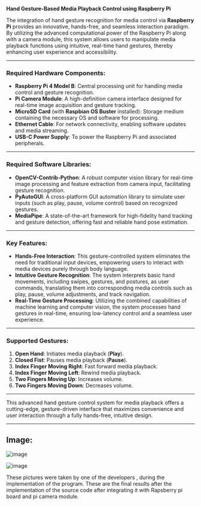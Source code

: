 **Hand Gesture-Based Media Playback Control using Raspberry Pi**

The integration of hand gesture recognition for media control via **Raspberry Pi** provides an innovative, hands-free, and seamless interaction paradigm. By utilizing the advanced computational power of the Raspberry Pi along with a camera module, this system allows users to manipulate media playback functions using intuitive, real-time hand gestures, thereby enhancing user experience and accessibility.

---

### **Required Hardware Components:**
- **Raspberry Pi 4 Model B**: Central processing unit for handling media control and gesture recognition.
- **Pi Camera Module**: A high-definition camera interface designed for real-time image acquisition and gesture tracking.
- **MicroSD Card** (with **Raspbian OS Buster** installed): Storage medium containing the necessary OS and software for processing.
- **Ethernet Cable**: For network connectivity, enabling software updates and media streaming.
- **USB-C Power Supply**: To power the Raspberry Pi and associated peripherals.

---

### **Required Software Libraries:**
- **OpenCV-Contrib-Python**: A robust computer vision library for real-time image processing and feature extraction from camera input, facilitating gesture recognition.
- **PyAutoGUI**: A cross-platform GUI automation library to simulate user inputs (such as play, pause, volume control) based on recognized gestures.
- **MediaPipe**: A state-of-the-art framework for high-fidelity hand tracking and gesture detection, offering fast and reliable hand pose estimation.

---

### **Key Features:**

- **Hands-Free Interaction**: This gesture-controlled system eliminates the need for traditional input devices, empowering users to interact with media devices purely through body language.
- **Intuitive Gesture Recognition**: The system interprets basic hand movements, including swipes, gestures, and postures, as user commands, translating them into corresponding media controls such as play, pause, volume adjustments, and track navigation.
- **Real-Time Gesture Processing**: Utilizing the combined capabilities of machine learning and computer vision, the system processes hand gestures in real-time, ensuring low-latency control and a seamless user experience.

---

### **Supported Gestures:**
1. **Open Hand**: Initiates media playback (**Play**).
2. **Closed Fist**: Pauses media playback (**Pause**).
3. **Index Finger Moving Right**: Fast forward media playback.
4. **Index Finger Moving Left**: Rewind media playback.
5. **Two Fingers Moving Up**: Increases volume.
6. **Two Fingers Moving Down**: Decreases volume.

---

This advanced hand gesture control system for media playback offers a cutting-edge, gesture-driven interface that maximizes convenience and user interaction through a fully hands-free, intuitive design.

---

## **Image:**
![image](https://github.com/Alen-Varghese/Hand-Gesture-Control-using-Raspberry-PI/assets/113363294/b2b2be8e-b610-40f7-a352-c9845facc6ad)

![image](https://github.com/Alen-Varghese/Hand-Gesture-Control-using-Raspberry-PI/assets/113363294/a7f5c45b-6867-4152-b02a-f91b183016ca)

These pictures were taken by one of the developers , during the implementation of the program. These are the final results after the implementation of the source code after integrating it with Rapsberry pi board and pi camera module.

